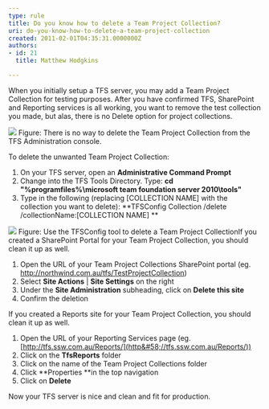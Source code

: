 ```yaml
---
type: rule
title: Do you know how to delete a Team Project Collection?
uri: do-you-know-how-to-delete-a-team-project-collection
created: 2011-02-01T04:35:31.0000000Z
authors:
- id: 21
  title: Matthew Hodgkins

---
```


When you initially setup a TFS server, you may add a Team Project Collection for testing purposes. After you have confirmed TFS, SharePoint and Reporting services is all working, you want to remove the test collection you made, but alas, there is no Delete option for project collections.

![](/TFS/RulesToBetterTFSAdministration/PublishingImages/tfs-admin-no-delete.png)
Figure: There is no way to delete the Team Project Collection from the TFS Administration console.

 To delete the unwanted Team Project Collection:

1. On your TFS server, open an **Administrative Command Prompt**
2. Change into the TFS Tools Directory. Type:
**cd "%programfiles%\microsoft team foundation server 2010\tools"**
3. Type in the following (replacing [COLLECTION NAME] with the collection you want to delete):
**TFSConfig Collection /delete /collectionName:[COLLECTION NAME]
**


![](/TFS/RulesToBetterTFSAdministration/PublishingImages/tfs-admin-delete-collection.png)
Figure: Use the TFSConfig tool to delete a Team Project CollectionIf you created a SharePoint Portal for your Team Project Collection, you should clean it up as well.

1. Open the URL of your Team Project Collections SharePoint portal (eg. http://northwind.com.au/tfs/TestProjectCollection)
2. Select **Site Actions** | **Site Settings** on the right
3. Under the **Site Administration** subheading, click on **Delete this site**
4. Confirm the deletion


If you created a Reports site for your Team Project Collection, you should clean it up as well.

1. Open the URL of your Reporting Services page (eg. [http://tfs.ssw.com.au/Reports/](http&#58;//tfs.ssw.com.au/Reports/))
2. Click on the **TfsReports** folder
3. Click on the name of the Team Project Collections folder
4. Click **Properties **in the top navigation
5. Click on **Delete**


Now your TFS server is nice and clean and fit for production.

